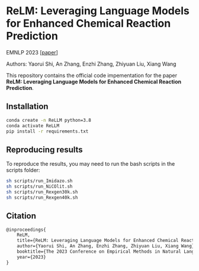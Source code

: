 # ReLM: Leveraging Language Models for Enhanced Chemical Reaction Prediction

EMNLP 2023 \[[paper](https://openreview.net/forum?id=gJZqSRfV21)\]

Authors: Yaorui Shi, An Zhang, Enzhi Zhang, Zhiyuan Liu, Xiang Wang

This repository contains the official code impementation for the paper **ReLM: Leveraging Language Models for Enhanced Chemical Reaction Prediction**.

## Installation

```bash
conda create -n ReLLM python=3.8
conda activate ReLLM
pip install -r requirements.txt
```

## Reproducing results

To reproduce the results, you may need to run the bash scripts in the scripts folder:
```bash
sh scripts/run_Imidazo.sh
sh scripts/run_NiCOlit.sh
sh scripts/run_Rexgen30k.sh
sh scripts/run_Rexgen40k.sh
```

## Citation
```latex
@inproceedings{
    ReLM,
    title={ReLM: Leveraging Language Models for Enhanced Chemical Reaction Prediction},
    author={Yaorui Shi, An Zhang, Enzhi Zhang, Zhiyuan Liu, Xiang Wang},
    booktitle={The 2023 Conference on Empirical Methods in Natural Language Processing},
    year={2023}
}
```

